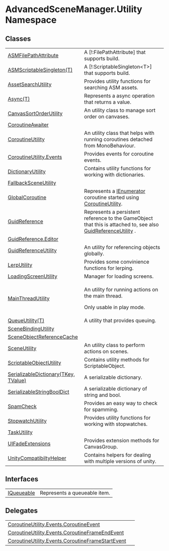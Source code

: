 # AdvancedSceneManager.Utility Namespace






## Classes
<table>
<tr>
<td><a href="T_AdvancedSceneManager_Utility_ASMFilePathAttribute">ASMFilePathAttribute</a></td>
<td>A [!:FilePathAttribute] that supports build.</td></tr>
<tr>
<td><a href="T_AdvancedSceneManager_Utility_ASMScriptableSingleton_1">ASMScriptableSingleton(T)</a></td>
<td>A [!:ScriptableSingleton&lt;T&gt;] that supports build.</td></tr>
<tr>
<td><a href="T_AdvancedSceneManager_Utility_AssetSearchUtility">AssetSearchUtility</a></td>
<td>Provides utility functions for searching ASM assets.</td></tr>
<tr>
<td><a href="T_AdvancedSceneManager_Utility_Async_1">Async(T)</a></td>
<td>Represents a async operation that returns a value.</td></tr>
<tr>
<td><a href="T_AdvancedSceneManager_Utility_CanvasSortOrderUtility">CanvasSortOrderUtility</a></td>
<td>An utility class to manage sort order on canvases.</td></tr>
<tr>
<td><a href="T_AdvancedSceneManager_Utility_CoroutineAwaiter">CoroutineAwaiter</a></td>
<td> </td></tr>
<tr>
<td><a href="T_AdvancedSceneManager_Utility_CoroutineUtility">CoroutineUtility</a></td>
<td>An utility class that helps with running coroutines detached from MonoBehaviour.</td></tr>
<tr>
<td><a href="T_AdvancedSceneManager_Utility_CoroutineUtility_Events">CoroutineUtility.Events</a></td>
<td>Provides events for coroutine events.</td></tr>
<tr>
<td><a href="T_AdvancedSceneManager_Utility_DictionaryUtility">DictionaryUtility</a></td>
<td>Contains utility functions for working with dictionaries.</td></tr>
<tr>
<td><a href="T_AdvancedSceneManager_Utility_FallbackSceneUtility">FallbackSceneUtility</a></td>
<td> </td></tr>
<tr>
<td><a href="T_AdvancedSceneManager_Utility_GlobalCoroutine">GlobalCoroutine</a></td>
<td>Represents a <a href="https://learn.microsoft.com/dotnet/api/system.collections.ienumerator" target="_blank" rel="noopener noreferrer">IEnumerator</a> coroutine started using <a href="T_AdvancedSceneManager_Utility_CoroutineUtility">CoroutineUtility</a>.</td></tr>
<tr>
<td><a href="T_AdvancedSceneManager_Utility_GuidReference">GuidReference</a></td>
<td>Represents a persistent reference to the GameObject that this is attached to, see also <a href="T_AdvancedSceneManager_Utility_GuidReferenceUtility">GuidReferenceUtility</a> .</td></tr>
<tr>
<td><a href="T_AdvancedSceneManager_Utility_GuidReference_Editor">GuidReference.Editor</a></td>
<td> </td></tr>
<tr>
<td><a href="T_AdvancedSceneManager_Utility_GuidReferenceUtility">GuidReferenceUtility</a></td>
<td>An utility for referencing objects globally.</td></tr>
<tr>
<td><a href="T_AdvancedSceneManager_Utility_LerpUtility">LerpUtility</a></td>
<td>Provides some convinience functions for lerping.</td></tr>
<tr>
<td><a href="T_AdvancedSceneManager_Utility_LoadingScreenUtility">LoadingScreenUtility</a></td>
<td>Manager for loading screens.</td></tr>
<tr>
<td><a href="T_AdvancedSceneManager_Utility_MainThreadUtility">MainThreadUtility</a></td>
<td><p>An utility for running actions on the main thread.</p><p>

Only usable in play mode.</p></td></tr>
<tr>
<td><a href="T_AdvancedSceneManager_Utility_QueueUtility_1">QueueUtility(T)</a></td>
<td>A utility that provides queuing.</td></tr>
<tr>
<td><a href="T_AdvancedSceneManager_Utility_SceneBindingUtility">SceneBindingUtility</a></td>
<td> </td></tr>
<tr>
<td><a href="T_AdvancedSceneManager_Utility_SceneObjectReferenceCache">SceneObjectReferenceCache</a></td>
<td> </td></tr>
<tr>
<td><a href="T_AdvancedSceneManager_Utility_SceneUtility">SceneUtility</a></td>
<td>An utility class to perform actions on scenes.</td></tr>
<tr>
<td><a href="T_AdvancedSceneManager_Utility_ScriptableObjectUtility">ScriptableObjectUtility</a></td>
<td>Contains utility methods for ScriptableObject.</td></tr>
<tr>
<td><a href="T_AdvancedSceneManager_Utility_SerializableDictionary_2">SerializableDictionary(TKey, TValue)</a></td>
<td>A serializable dictionary.</td></tr>
<tr>
<td><a href="T_AdvancedSceneManager_Utility_SerializableStringBoolDict">SerializableStringBoolDict</a></td>
<td>A serializable dictionary of string and bool.</td></tr>
<tr>
<td><a href="T_AdvancedSceneManager_Utility_SpamCheck">SpamCheck</a></td>
<td>Provides an easy way to check for spamming.</td></tr>
<tr>
<td><a href="T_AdvancedSceneManager_Utility_StopwatchUtility">StopwatchUtility</a></td>
<td>Provides utility functions for working with stopwatches.</td></tr>
<tr>
<td><a href="T_AdvancedSceneManager_Utility_TaskUtility">TaskUtility</a></td>
<td> </td></tr>
<tr>
<td><a href="T_AdvancedSceneManager_Utility_UIFadeExtensions">UIFadeExtensions</a></td>
<td>Provides extension methods for CanvasGroup.</td></tr>
<tr>
<td><a href="T_AdvancedSceneManager_Utility_UnityCompatibiltyHelper">UnityCompatibiltyHelper</a></td>
<td>Contains helpers for dealing with multiple versions of unity.</td></tr>
</table>

## Interfaces
<table>
<tr>
<td><a href="T_AdvancedSceneManager_Utility_IQueueable">IQueueable</a></td>
<td>Represents a queueable item.</td></tr>
</table>

## Delegates
<table>
<tr>
<td><a href="T_AdvancedSceneManager_Utility_CoroutineUtility_Events_CoroutineEvent">CoroutineUtility.Events.CoroutineEvent</a></td>
<td> </td></tr>
<tr>
<td><a href="T_AdvancedSceneManager_Utility_CoroutineUtility_Events_CoroutineFrameEndEvent">CoroutineUtility.Events.CoroutineFrameEndEvent</a></td>
<td> </td></tr>
<tr>
<td><a href="T_AdvancedSceneManager_Utility_CoroutineUtility_Events_CoroutineFrameStartEvent">CoroutineUtility.Events.CoroutineFrameStartEvent</a></td>
<td> </td></tr>
</table>